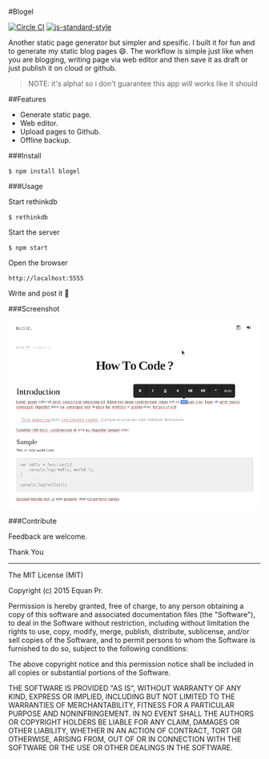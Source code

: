 #Blogel

[![Circle CI](https://circleci.com/gh/junwatu/blogel.svg?style=shield)](https://circleci.com/gh/junwatu/blogel) [![js-standard-style](https://img.shields.io/badge/code%20style-standard-brightgreen.svg)](http://standardjs.com/)

Another static page generator but simpler and spesific. I built it for fun and to generate my static blog pages :smile:. The workflow is simple just like when you are blogging, writing page via web editor and then save it as draft or just publish it on cloud or github.


>  NOTE: it's alpha! so i don't guarantee this app will works like it should


##Features
- Generate static page.
- Web editor.
- Upload pages to Github.
- Offline backup.

###Install

    $ npm install blogel

###Usage

Start rethinkdb

    $ rethinkdb

Start the server

    $ npm start

Open the browser

    http://localhost:5555

Write and post it :octopus:

###Screenshot

![blogel-screenhost](https://raw.githubusercontent.com/junwatu/blogel/master/screenshot/screenshot.png)

###Contribute

Feedback are welcome.

Thank You

----

The MIT License (MIT)

Copyright (c) 2015 Equan Pr.

Permission is hereby granted, free of charge, to any person obtaining a copy of
this software and associated documentation files (the "Software"), to deal in
the Software without restriction, including without limitation the rights to
use, copy, modify, merge, publish, distribute, sublicense, and/or sell copies of
the Software, and to permit persons to whom the Software is furnished to do so,
subject to the following conditions:

The above copyright notice and this permission notice shall be included in all
copies or substantial portions of the Software.

THE SOFTWARE IS PROVIDED "AS IS", WITHOUT WARRANTY OF ANY KIND, EXPRESS OR
IMPLIED, INCLUDING BUT NOT LIMITED TO THE WARRANTIES OF MERCHANTABILITY, FITNESS
FOR A PARTICULAR PURPOSE AND NONINFRINGEMENT. IN NO EVENT SHALL THE AUTHORS OR
COPYRIGHT HOLDERS BE LIABLE FOR ANY CLAIM, DAMAGES OR OTHER LIABILITY, WHETHER
IN AN ACTION OF CONTRACT, TORT OR OTHERWISE, ARISING FROM, OUT OF OR IN
CONNECTION WITH THE SOFTWARE OR THE USE OR OTHER DEALINGS IN THE SOFTWARE.
